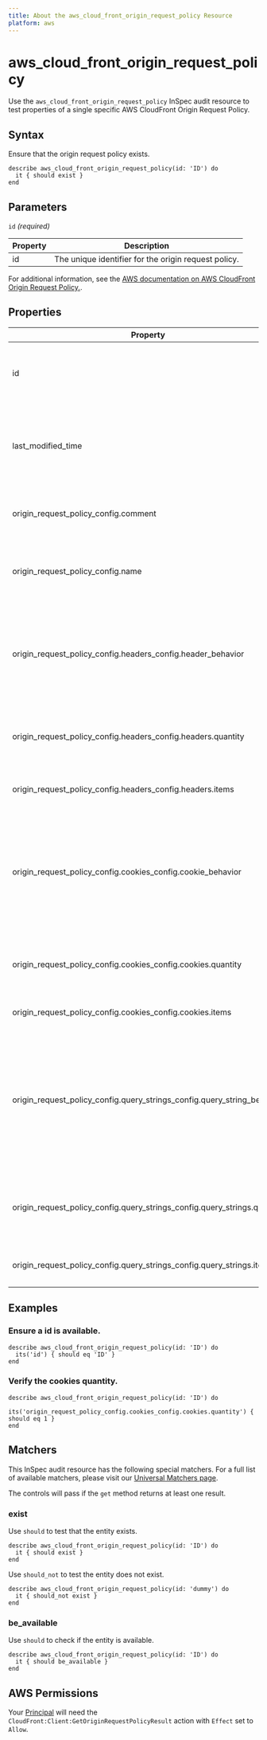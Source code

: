 ```yaml
---
title: About the aws_cloud_front_origin_request_policy Resource
platform: aws
---
```


# aws_cloud_front_origin_request_policy

Use the `aws_cloud_front_origin_request_policy` InSpec audit resource to test properties of a single specific AWS CloudFront Origin Request Policy.

## Syntax

Ensure that the origin request policy exists.

    describe aws_cloud_front_origin_request_policy(id: 'ID') do
      it { should exist }
    end

## Parameters

`id` _(required)_

| Property | Description |
| --- | --- |
| id | The unique identifier for the origin request policy. |

For additional information, see the [AWS documentation on AWS CloudFront Origin Request Policy.](https://docs.aws.amazon.com/AWSCloudFormation/latest/UserGuide/aws-resource-cloudfront-originrequestpolicy.html).

## Properties

| Property | Description | Field | 
| --- | --- | --- |
| id| The unique identifier for the origin request policy.  |id |
| last_modified_time | The date and time when the origin request policy was last modified. | last_modified_time |
| origin_request_policy_config.comment|  A comment to describe the origin request policy. | comment |
| origin_request_policy_config.name|  A unique name to identify the origin request policy. | name |
| origin_request_policy_config.headers_config.header_behavior|  Determines whether any HTTP headers are included in requests that CloudFront sends to the origin. | header_behavior |
| origin_request_policy_config.headers_config.headers.quantity|  The number of header names in the Items list. | quantity |
| origin_request_policy_config.headers_config.headers.items|  A list of HTTP header names. | items |
| origin_request_policy_config.cookies_config.cookie_behavior|  Determines whether cookies in viewer requests are included in requests that CloudFront sends to the origin. | cookie_behavior |
| origin_request_policy_config.cookies_config.cookies.quantity|  The number of cookie names in the Items list. | cookies quantity |
| origin_request_policy_config.cookies_config.cookies.items|  A list of cookie names. | cookies items |
| origin_request_policy_config.query_strings_config.query_string_behavior|  Determines whether any URL query strings in viewer requests are included in requests that CloudFront sends to the origin. | query_string_behavior |
| origin_request_policy_config.query_strings_config.query_strings.quantity|  The number of query string names in the Items list. | query_strings quantity |
| origin_request_policy_config.query_strings_config.query_strings.items|  A list of query string names. | query_strings items |

## Examples

### Ensure a id is available.
    describe aws_cloud_front_origin_request_policy(id: 'ID') do
      its('id') { should eq 'ID' }
    end

### Verify the cookies quantity.
    describe aws_cloud_front_origin_request_policy(id: 'ID') do
        its('origin_request_policy_config.cookies_config.cookies.quantity') { should eq 1 }
    end

## Matchers

This InSpec audit resource has the following special matchers. For a full list of available matchers, please visit our [Universal Matchers page](https://www.inspec.io/docs/reference/matchers/).

The controls will pass if the `get` method returns at least one result.

### exist

Use `should` to test that the entity exists.

    describe aws_cloud_front_origin_request_policy(id: 'ID') do
      it { should exist }
    end

Use `should_not` to test the entity does not exist.

    describe aws_cloud_front_origin_request_policy(id: 'dummy') do
      it { should_not exist }
    end

### be_available

Use `should` to check if the entity is available.

    describe aws_cloud_front_origin_request_policy(id: 'ID') do
      it { should be_available }
    end

## AWS Permissions

Your [Principal](https://docs.aws.amazon.com/IAM/latest/UserGuide/intro-structure.html#intro-structure-principal) will need the `CloudFront:Client:GetOriginRequestPolicyResult` action with `Effect` set to `Allow`.